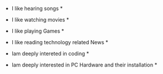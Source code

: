 * I like hearing songs *

* I like watching movies *

* I like playing Games *

* I like reading technology related News *

* Iam deeply intereted in coding *

* Iam deeply interested in PC Hardware and their installation *
